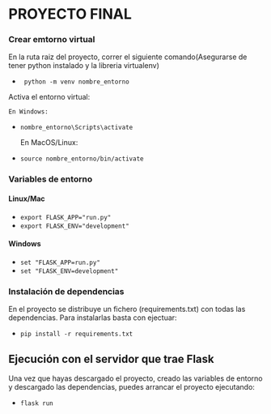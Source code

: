 # PROYECTO FINAL

### Crear emtorno virtual

En la ruta raiz del proyecto, correr el siguiente comando(Asegurarse de tener python instalado y la libreria virtualenv)

* ``` python -m venv nombre_entorno```

Activa el entorno virtual:

    En Windows:
* ```nombre_entorno\Scripts\activate```


    En MacOS/Linux:
* ```source nombre_entorno/bin/activate```

### Variables de entorno

#### Linux/Mac
    
* ```export FLASK_APP="run.py"```
* ```export FLASK_ENV="development"```

#### Windows

* ```set "FLASK_APP=run.py"```
* ```set "FLASK_ENV=development"```
 
### Instalación de dependencias

En el proyecto se distribuye un fichero (requirements.txt) con todas las dependencias. Para instalarlas
basta con ejectuar:

* ```pip install -r requirements.txt```

## Ejecución con el servidor que trae Flask

Una vez que hayas descargado el proyecto, creado las variables de entorno y descargado las dependencias,
puedes arrancar el proyecto ejecutando:

* ```flask run```